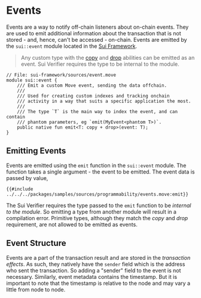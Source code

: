 # Events

Events are a way to notify off-chain listeners about on-chain events. They are used to emit
additional information about the transaction that is not stored - and, hence, can't be accessed -
on-chain. Events are emitted by the `sui::event` module located in the
[Sui Framework](./sui-framework.md).

> Any custom type with the [copy](./../move-basics/copy-ability.md) and
> [drop](./../move-basics/drop-ability.md) abilities can be emitted as an event.
> Sui Verifier requires the type to be internal to the module.

```move
// File: sui-framework/sources/event.move
module sui::event {
    /// Emit a custom Move event, sending the data offchain.
    ///
    /// Used for creating custom indexes and tracking onchain
    /// activity in a way that suits a specific application the most.
    ///
    /// The type `T` is the main way to index the event, and can contain
    /// phantom parameters, eg `emit(MyEvent<phantom T>)`.
    public native fun emit<T: copy + drop>(event: T);
}
```

## Emitting Events

Events are emitted using the `emit` function in the `sui::event` module. The function takes a single
argument - the event to be emitted. The event data is passed by value,

```move
{{#include ../../../packages/samples/sources/programmability/events.move:emit}}
```

The Sui Verifier requires the type passed to the `emit` function to be _internal to the module_. So
emitting a type from another module will result in a compilation error. Primitive types, although
they match the _copy_ and _drop_ requirement, are not allowed to be emitted as events.

## Event Structure

Events are a part of the transaction result and are stored in the _transaction effects_. As such,
they natively have the `sender` field which is the address who sent the transaction. So adding a
"sender" field to the event is not necessary. Similarly, event metadata contains the timestamp. But
it is important to note that the timestamp is relative to the node and may vary a little from node
to node.

<!-- ## Reliability -->
